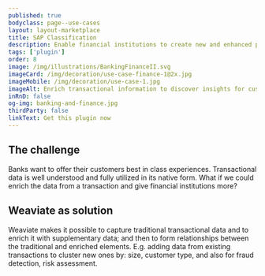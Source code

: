 ```yaml
---
published: true
bodyclass: page--use-cases
layout: layout-marketplace
title: SAP Classification
description: Enable financial institutions to create new and enhanced products for their business customers by enriching transactional datasets with supplementary data and by discovering new relations in those sets.
tags: ['plugin']
order: 8
image: /img/illustrations/BankingFinanceII.svg
imageCard: /img/decoration/use-case-finance-1@2x.jpg
imageMobile: /img/decoration/use-case-1.jpg
imageAlt: Enrich transactional information to discover insights for customers
inRnD: false
og-img: banking-and-finance.jpg
thirdParty: false
linkText: Get this plugin now
---
```


## The challenge

Banks want to offer their customers best in class experiences. Transactional data is well understood and fully utilized in its native form. What if we could enrich the data from a transaction and give financial institutions more?

## Weaviate as solution

Weaviate makes it possible to capture traditional transactional data and to enrich it with supplementary data; and then to form relationships between the traditional and enriched elements. E.g. adding data from existing transactions to cluster new ones by: size, customer type, and also for fraud detection, risk assessment. 